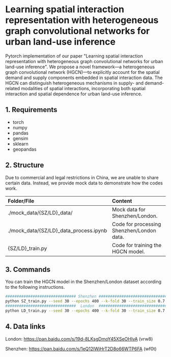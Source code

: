 # Learning spatial interaction representation with heterogeneous graph convolutional networks for urban land-use inference

Pytorch implementation of our paper "Learning spatial interaction representation with heterogeneous graph convolutional networks for urban land-use inference". We propose a novel framework—a heterogeneous graph convolutional network (HGCN)—to explicitly account for the spatial demand and supply components embedded in spatial interaction data. The HGCN can distinguish heterogeneous mechanisms in supply- and demand-related modalities of spatial interactions, incorporating both spatial interaction and spatial dependence for urban land-use inference.

## 1. Requirements
- torch
- numpy
- pandas
- gensim
- sklearn
- geopandas

## 2. Structure

Due to commercial and legal restrictions in China, we are unable to share certain data. Instead, we provide mock data to demonstrate how the codes work.

| Folder/File                            | Content                                   |
| :------------------------------------- | :---------------------------------------- |
| ./mock_data/{SZ/LD}_data/              | Mock data for Shenzhen/London.            |
| ./mock_data/{SZ/LD}_data_process.ipynb | Code for processing Shenzhen/London data. |
| {SZ/LD}_train.py                       | Code for training the HGCN model.         |

## 3. Commands

You can train the HGCN model in the Shenzhen/London dataset according to the following instructions.

```bash
############################### Shenzhen ################################
python SZ_train.py --seed 30 --epochs 400 --k-fold 30 --train_size 0.7
###############################  London  ################################
python LD_train.py --seed 30 --epochs 400 --k-fold 30 --train_size 0.7
```

## 4. Data links

London: https://pan.baidu.com/s/19d-8LKsgDmoY45XSeOHIvA (vrw8)

Shenzhen: https://pan.baidu.com/s/1eQ12lWjHrT2D8o66WTP6FA (wf0t)

